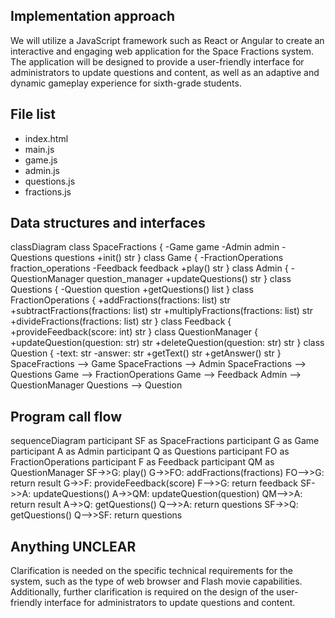 ## Implementation approach

We will utilize a JavaScript framework such as React or Angular to create an interactive and engaging web application for the Space Fractions system. The application will be designed to provide a user-friendly interface for administrators to update questions and content, as well as an adaptive and dynamic gameplay experience for sixth-grade students.

## File list

- index.html
- main.js
- game.js
- admin.js
- questions.js
- fractions.js

## Data structures and interfaces


classDiagram
    class SpaceFractions {
        -Game game
        -Admin admin
        -Questions questions
        +init() str
    }
    class Game {
        -FractionOperations fraction_operations
        -Feedback feedback
        +play() str
    }
    class Admin {
        -QuestionManager question_manager
        +updateQuestions() str
    }
    class Questions {
        -Question question
        +getQuestions() list
    }
    class FractionOperations {
        +addFractions(fractions: list) str
        +subtractFractions(fractions: list) str
        +multiplyFractions(fractions: list) str
        +divideFractions(fractions: list) str
    }
    class Feedback {
        +provideFeedback(score: int) str
    }
    class QuestionManager {
        +updateQuestion(question: str) str
        +deleteQuestion(question: str) str
    }
    class Question {
        -text: str
        -answer: str
        +getText() str
        +getAnswer() str
    }
    SpaceFractions --> Game
    SpaceFractions --> Admin
    SpaceFractions --> Questions
    Game --> FractionOperations
    Game --> Feedback
    Admin --> QuestionManager
    Questions --> Question


## Program call flow


sequenceDiagram
    participant SF as SpaceFractions
    participant G as Game
    participant A as Admin
    participant Q as Questions
    participant FO as FractionOperations
    participant F as Feedback
    participant QM as QuestionManager
    SF->>G: play()
    G->>FO: addFractions(fractions)
    FO-->>G: return result
    G->>F: provideFeedback(score)
    F-->>G: return feedback
    SF->>A: updateQuestions()
    A->>QM: updateQuestion(question)
    QM-->>A: return result
    A->>Q: getQuestions()
    Q-->>A: return questions
    SF->>Q: getQuestions()
    Q-->>SF: return questions


## Anything UNCLEAR

Clarification is needed on the specific technical requirements for the system, such as the type of web browser and Flash movie capabilities. Additionally, further clarification is required on the design of the user-friendly interface for administrators to update questions and content.

